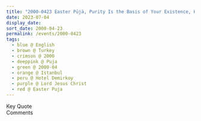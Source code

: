 ```yaml
---
title: "2000-0423 Easter Pūjā, Purity Is the Basis of Your Existence, Hotel Demirkoy, Istanbul, Turkey"
date: 2023-07-04
display_date: 
sort_date: 2000-04-23
permalink: /events/2000-0423
tags:
  - blue @ English
  - brown @ Turkey
  - crimson @ 2000
  - deeppink @ Puja
  - green @ 2000-04
  - orange @ Istanbul
  - peru @ Hotel Demirkoy
  - purple @ Lord Jesus Christ
  - red @ Easter Puja
---
```


<wave-list>
  <list-title color="green" width="75">Key Quote</list-title>
  <list-item color="BlanchedAlmond"  width="200"></list-item>
  <list-item color="Lavender"></list-item>
  <list-item color="BlanchedAlmond"></list-item>
</wave-list>

<br>

<wave-list>
  <list-title color="green" width="75">Comments</list-title>
  <list-item color="BlanchedAlmond"  width="200"></list-item>
  <list-item color="Lavender"></list-item>
  <list-item color="BlanchedAlmond"></list-item>
</wave-list>